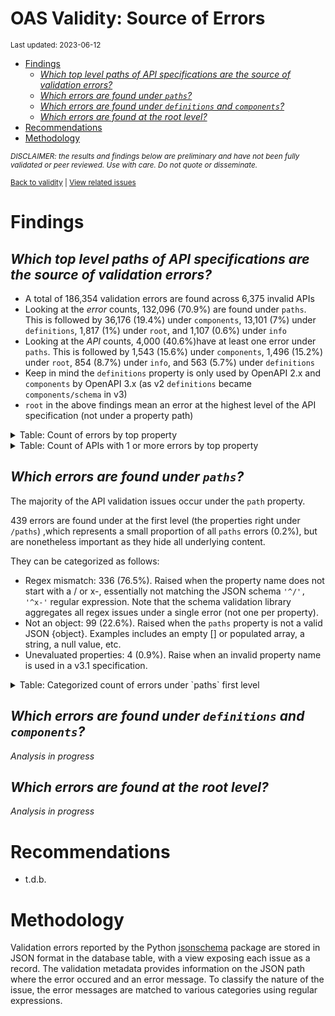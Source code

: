 OAS Validity: Source of Errors
================
<sup>Last updated: 2023-06-12</sup>

- <a href="#findings" id="toc-findings">Findings</a>
  - <a
    href="#which-top-level-paths-of-api-specifications-are-the-source-of-validation-errors"
    id="toc-which-top-level-paths-of-api-specifications-are-the-source-of-validation-errors"><em>Which
    top level paths of API specifications are the source of validation
    errors?</em></a>
  - <a href="#which-errors-are-found-under-paths"
    id="toc-which-errors-are-found-under-paths"><em>Which errors are found
    under <code>paths</code>?</em></a>
  - <a href="#which-errors-are-found-under-definitions-and-components"
    id="toc-which-errors-are-found-under-definitions-and-components"><em>Which
    errors are found under <code>definitions</code> and
    <code>components</code>?</em></a>
  - <a href="#which-errors-are-found-at-the-root-level"
    id="toc-which-errors-are-found-at-the-root-level"><em>Which errors are
    found at the root level?</em></a>
- <a href="#recommendations" id="toc-recommendations">Recommendations</a>
- <a href="#methodology" id="toc-methodology">Methodology</a>

<sup>*DISCLAIMER: the results and findings below are preliminary and
have not been fully validated or peer reviewed. Use with care. Do not
quote or disseminate.*</sup>

<sup>[Back to validity](oas_validity.md) \| [View related
issues](https://github.com/postman-open-technologies/knowledge-base/labels/oas%3Avalidity)</sup>

# Findings

## *Which top level paths of API specifications are the source of validation errors?*

- A total of 186,354 validation errors are found across 6,375 invalid
  APIs
- Looking at the *error* counts, 132,096 (70.9%) are found under
  `paths`. This is followed by 36,176 (19.4%) under `components`, 13,101
  (7%) under `definitions`, 1,817 (1%) under `root`, and 1,107 (0.6%)
  under `info`
- Looking at the *API* counts, 4,000 (40.6%)have at least one error
  under `paths`. This is followed by 1,543 (15.6%) under `components`,
  1,496 (15.2%) under `root`, 854 (8.7%) under `info`, and 563 (5.7%)
  under `definitions`
- Keep in mind the `definitions` property is only used by OpenAPI 2.x
  and `components` by OpenAPI 3.x (as v2 `definitions` became
  `components/schema` in v3)
- `root` in the above findings mean an error at the highest level of the
  API specification (not under a property path)

<details>
<summary>
Table: Count of errors by top property
</summary>

| path                |      n |       pct |
|:--------------------|-------:|----------:|
| paths               | 132096 | 0.7088445 |
| components          |  36176 | 0.1941252 |
| definitions         |  13101 | 0.0703017 |
| root                |   1817 | 0.0097503 |
| info                |   1107 | 0.0059403 |
| tags                |    523 | 0.0028065 |
| servers             |    412 | 0.0022108 |
| securityDefinitions |    218 | 0.0011698 |
| host                |    216 | 0.0011591 |
| basePath            |    203 | 0.0010893 |
| security            |    131 | 0.0007030 |
| parameters          |     97 | 0.0005205 |
| responses           |     76 | 0.0004078 |
| schemes             |     74 | 0.0003971 |
| produces            |     53 | 0.0002844 |
| externalDocs        |     27 | 0.0001449 |
| openapi             |     15 | 0.0000805 |
| consumes            |      8 | 0.0000429 |
| swagger             |      4 | 0.0000215 |

</details>
<details>
<summary>
Table: Count of APIs with 1 or more errors by top property
</summary>

| path                |    n |       pct |
|:--------------------|-----:|----------:|
| paths               | 4000 | 0.4055150 |
| components          | 1543 | 0.1564274 |
| root                | 1496 | 0.1516626 |
| info                |  854 | 0.0865775 |
| definitions         |  563 | 0.0570762 |
| servers             |  354 | 0.0358881 |
| host                |  216 | 0.0218978 |
| basePath            |  203 | 0.0205799 |
| securityDefinitions |  175 | 0.0177413 |
| security            |  129 | 0.0130779 |
| tags                |  104 | 0.0105434 |
| schemes             |   71 | 0.0071979 |
| produces            |   53 | 0.0053731 |
| parameters          |   36 | 0.0036496 |
| externalDocs        |   21 | 0.0021290 |
| responses           |   19 | 0.0019262 |
| openapi             |   15 | 0.0015207 |
| consumes            |    8 | 0.0008110 |
| swagger             |    4 | 0.0004055 |

</details>

## *Which errors are found under `paths`?*

The majority of the API validation issues occur under the `path`
property.

439 errors are found under at the first level (the properties right
under `/paths`) ,which represents a small proportion of all `paths`
errors (0.2%), but are nonetheless important as they hide all underlying
content.

They can be categorized as follows:

- Regex mismatch: 336 (76.5%). Raised when the property name does not
  start with a / or x-, essentially not matching the JSON schema
  `'^/', '^x-'` regular expression. Note that the schema validation
  library aggregates all regex issues under a single error (not one per
  property).
- Not an object: 99 (22.6%). Raised when the `paths` property is not a
  valid JSON {object}. Examples includes an empty \[\] or populated
  array, a string, a null value, etc.
- Unevaluated properties: 4 (0.9%). Raise when an invalid property name
  is used in a v3.1 specification.

<details>
<summary>
Table: Categorized count of errors under `paths` first level
</summary>

| category |   n |       pct |
|:---------|----:|----------:|
| REGEX    | 336 | 0.7653759 |
| NOTOBJ   |  99 | 0.2255125 |
| UNEVAL   |   4 | 0.0091116 |

</details>

## *Which errors are found under `definitions` and `components`?*

*Analysis in progress*

## *Which errors are found at the root level?*

*Analysis in progress*

# Recommendations

- t.d.b.

# Methodology

Validation errors reported by the Python
[jsonschema](https://github.com/python-jsonschema/jsonschema) package
are stored in JSON format in the database table, with a view exposing
each issue as a record. The validation metadata provides information on
the JSON path where the error occured and an error message. To classify
the nature of the issue, the error messages are matched to various
categories using regular expressions.
